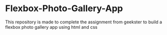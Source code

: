 # Flexbox-Photo-Gallery-App
This repository is made to complete the assignment from geekster to build a flexbox photo gallery app using html and css
